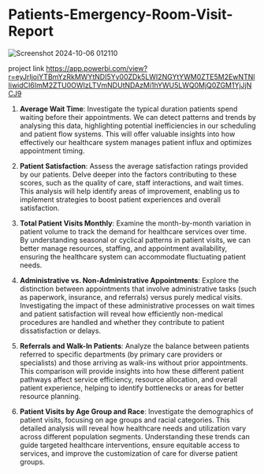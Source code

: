 # Patients-Emergency-Room-Visit-Report

![Screenshot 2024-10-06 012110](https://github.com/user-attachments/assets/c0ee293e-2ec5-4df1-8d8b-ad7a8e0c1287)


project link https://app.powerbi.com/view?r=eyJrIjoiYTBmYzRkMWYtNDI5Yy00ZDk5LWI2NGYtYWM0ZTE5M2EwNTNlIiwidCI6ImM2ZTU0OWIzLTVmNDUtNDAzMi1hYWU5LWQ0MjQ0ZGM1YjJjNCJ9

1. **Average Wait Time**: Investigate the typical duration patients spend waiting before their appointments. We can detect patterns and trends by analysing this data, highlighting potential inefficiencies in our scheduling and patient flow systems. This will offer valuable insights into how effectively our healthcare system manages patient influx and optimizes appointment timing.

2. **Patient Satisfaction**: Assess the average satisfaction ratings provided by our patients. Delve deeper into the factors contributing to these scores, such as the quality of care, staff interactions, and wait times. This analysis will help identify areas of improvement, enabling us to implement strategies to boost patient experiences and overall satisfaction.

3. **Total Patient Visits Monthly**: Examine the month-by-month variation in patient volume to track the demand for healthcare services over time. By understanding seasonal or cyclical patterns in patient visits, we can better manage resources, staffing, and appointment availability, ensuring the healthcare system can accommodate fluctuating patient needs.

4. **Administrative vs. Non-Administrative Appointments**: Explore the distinction between appointments that involve administrative tasks (such as paperwork, insurance, and referrals) versus purely medical visits. Investigating the impact of these administrative processes on wait times and patient satisfaction will reveal how efficiently non-medical procedures are handled and whether they contribute to patient dissatisfaction or delays.

5. **Referrals and Walk-In Patients**: Analyze the balance between patients referred to specific departments (by primary care providers or specialists) and those arriving as walk-ins without prior appointments. This comparison will provide insights into how these different patient pathways affect service efficiency, resource allocation, and overall patient experience, helping to identify bottlenecks or areas for better resource planning.

6. **Patient Visits by Age Group and Race**: Investigate the demographics of patient visits, focusing on age groups and racial categories. This detailed analysis will reveal how healthcare needs and utilization vary across different population segments. Understanding these trends can guide targeted healthcare interventions, ensure equitable access to services, and improve the customization of care for diverse patient groups.
